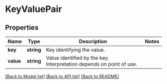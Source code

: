 # KeyValuePair

## Properties
Name | Type | Description | Notes
------------ | ------------- | ------------- | -------------
**key** | **string** | Key identifying the value. | 
**value** | **string** | Value identified by the key. Interpretation depends on point of use. | 

[[Back to Model list]](../../README.md#documentation-for-models) [[Back to API list]](../../README.md#documentation-for-api-endpoints) [[Back to README]](../../README.md)

